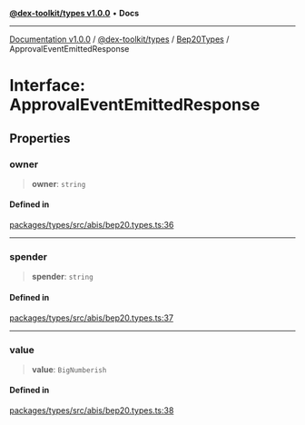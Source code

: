 [**@dex-toolkit/types v1.0.0**](../../../README.md) • **Docs**

***

[Documentation v1.0.0](../../../../../packages.md) / [@dex-toolkit/types](../../../README.md) / [Bep20Types](../README.md) / ApprovalEventEmittedResponse

# Interface: ApprovalEventEmittedResponse

## Properties

### owner

> **owner**: `string`

#### Defined in

[packages/types/src/abis/bep20.types.ts:36](https://github.com/niZmosis/dex-toolkit/blob/3d8b41b44787b30fbea5de3ab4737662ffb61bc8/packages/types/src/abis/bep20.types.ts#L36)

***

### spender

> **spender**: `string`

#### Defined in

[packages/types/src/abis/bep20.types.ts:37](https://github.com/niZmosis/dex-toolkit/blob/3d8b41b44787b30fbea5de3ab4737662ffb61bc8/packages/types/src/abis/bep20.types.ts#L37)

***

### value

> **value**: `BigNumberish`

#### Defined in

[packages/types/src/abis/bep20.types.ts:38](https://github.com/niZmosis/dex-toolkit/blob/3d8b41b44787b30fbea5de3ab4737662ffb61bc8/packages/types/src/abis/bep20.types.ts#L38)
